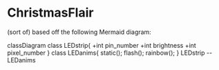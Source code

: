 # ChristmasFlair
(sort of) based off the following Mermaid diagram:

classDiagram
class LEDstrip{
+int pin_number
+int brightness
+int pixel_number
}
class LEDanims{
static();
flash();
rainbow();
}
LEDstrip -- LEDanims